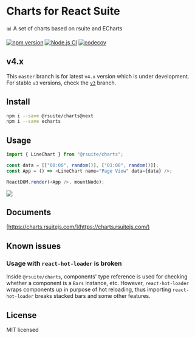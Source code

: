 # Charts for React Suite

:bar_chart: A set of charts based on rsuite and ECharts

[![npm version](https://badge.fury.io/js/%40rsuite%2Fcharts.svg)](https://badge.fury.io/js/%40rsuite%2Fcharts)
[![Node.js CI](https://github.com/rsuite/charts/actions/workflows/node.js.yml/badge.svg)](https://github.com/rsuite/charts/actions/workflows/node.js.yml)
[![codecov](https://codecov.io/gh/rsuite/charts/branch/master/graph/badge.svg?token=boxBzGyjGx)](https://codecov.io/gh/rsuite/charts)

## v4.x
This `master` branch is for latest `v4.x` version which is under development. For stable `v3` versions, check the [`v3`](https://github.com/rsuite/charts/tree/v3) branch.

## Install

```bash
npm i --save @rsuite/charts@next
npm i --save echarts
```

## Usage

```js
import { LineChart } from "@rsuite/charts";

const data = [["00:00", random()], ["01:00", random()]];
const App = () => <LineChart name="Page View" data={data} />;

ReactDOM.render(<App />, mountNode);
```

![](https://user-images.githubusercontent.com/1203827/53936390-93543000-40e4-11e9-9892-98cadb183fc6.png)


## Documents

[https://charts.rsuitejs.com/](https://charts.rsuitejs.com/)

## Known issues

### Usage with `react-hot-loader` is broken

Inside `@rsuite/charts`, components' type reference is used for checking whether a component is a `Bars` instance, etc.
However, `react-hot-loader` wraps components up in purpose of hot reloading, thus importing `react-hot-loader` breaks stacked bars and some other features.

## License

MIT licensed
